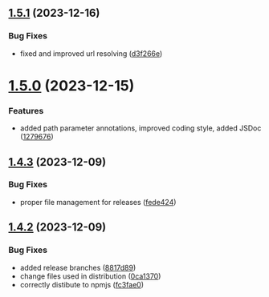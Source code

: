 ## [1.5.1](https://github.com/liquiddevelopmentnet/kaqi/compare/v1.5.0...v1.5.1) (2023-12-16)


### Bug Fixes

* fixed and improved url resolving ([d3f266e](https://github.com/liquiddevelopmentnet/kaqi/commit/d3f266e57f2fe4875981b4bb413c3d61b0440249))

# [1.5.0](https://github.com/liquiddevelopmentnet/kaqi/compare/v1.4.3...v1.5.0) (2023-12-15)


### Features

* added path parameter annotations, improved coding style, added JSDoc ([1279676](https://github.com/liquiddevelopmentnet/kaqi/commit/12796763822c49af32d76a759bd3e1c5857be772))

## [1.4.3](https://github.com/liquiddevelopmentnet/kaqi/compare/v1.4.2...v1.4.3) (2023-12-09)


### Bug Fixes

* proper file management for releases ([fede424](https://github.com/liquiddevelopmentnet/kaqi/commit/fede4242c92b84e564898e209f3f8bb0ce180051))

## [1.4.2](https://github.com/liquiddevelopmentnet/kaqi/compare/v1.4.1...v1.4.2) (2023-12-09)


### Bug Fixes

* added release branches ([8817d89](https://github.com/liquiddevelopmentnet/kaqi/commit/8817d8913dc422ee819a3f620874455dfeb2c51a))
* change files used in distribution ([0ca1370](https://github.com/liquiddevelopmentnet/kaqi/commit/0ca1370c4c65eb9bd3d7e6cc20915b0054c51fd1))
* correctly distibute to npmjs ([fc3fae0](https://github.com/liquiddevelopmentnet/kaqi/commit/fc3fae0b4eb6fdecac27956df8d7af7f1f56e032))
